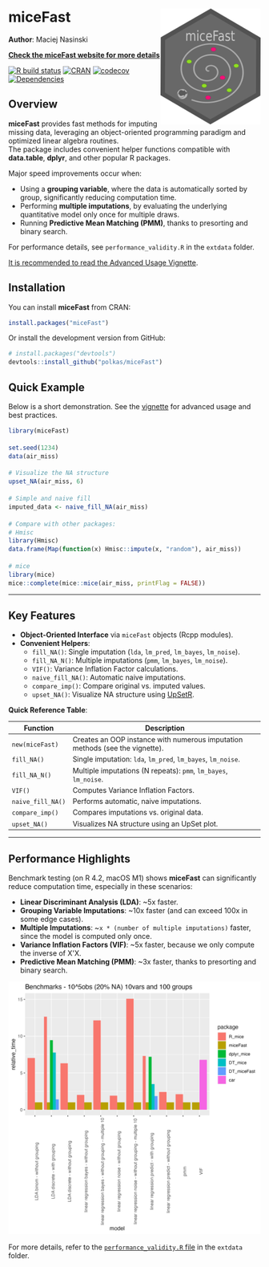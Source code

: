 # miceFast <a href='https://github.com/polkas/miceFast'><img src='man/figures/miceFast_logo.png' align="right" width="200" /></a>

**Author**: Maciej Nasinski  

[**Check the miceFast website for more details**](https://polkas.github.io/miceFast/index.html)

[![R build status](https://github.com/polkas/miceFast/workflows/R-CMD-check/badge.svg)](https://github.com/polkas/miceFast/actions)
[![CRAN](http://www.r-pkg.org/badges/version/miceFast)](https://cran.r-project.org/package=miceFast)
[![codecov](https://codecov.io/gh/Polkas/miceFast/branch/main/graph/badge.svg)](https://app.codecov.io/gh/Polkas/miceFast)
[![Dependencies](https://tinyverse.netlify.app/badge/miceFast)](https://cran.r-project.org/package=miceFast)

## Overview

**miceFast** provides fast methods for imputing missing data, leveraging an object-oriented programming paradigm and optimized linear algebra routines.  
The package includes convenient helper functions compatible with **data.table**, **dplyr**, and other popular R packages.

Major speed improvements occur when:  
- Using a **grouping variable**, where the data is automatically sorted by group, significantly reducing computation time.
- Performing **multiple imputations**, by evaluating the underlying quantitative model only once for multiple draws.
- Running **Predictive Mean Matching (PMM)**, thanks to presorting and binary search.

For performance details, see `performance_validity.R` in the `extdata` folder.

[It is recommended to read the Advanced Usage Vignette](https://polkas.github.io/miceFast/articles/miceFast-intro.html).

## Installation

You can install **miceFast** from CRAN:
```r
install.packages("miceFast")
```
Or install the development version from GitHub:
```r
# install.packages("devtools")
devtools::install_github("polkas/miceFast")
```

## Quick Example

Below is a short demonstration. See the [vignette](https://polkas.github.io/miceFast/articles/miceFast-intro.html) for advanced usage and best practices.

```r
library(miceFast)

set.seed(1234)
data(air_miss)

# Visualize the NA structure
upset_NA(air_miss, 6)

# Simple and naive fill
imputed_data <- naive_fill_NA(air_miss)

# Compare with other packages:
# Hmisc
library(Hmisc)
data.frame(Map(function(x) Hmisc::impute(x, "random"), air_miss))

# mice
library(mice)
mice::complete(mice::mice(air_miss, printFlag = FALSE))
```

---

## Key Features

- **Object-Oriented Interface** via `miceFast` objects (Rcpp modules).
- **Convenient Helpers**:  
  - `fill_NA()`: Single imputation (`lda`, `lm_pred`, `lm_bayes`, `lm_noise`).  
  - `fill_NA_N()`: Multiple imputations (`pmm`, `lm_bayes`, `lm_noise`).  
  - `VIF()`: Variance Inflation Factor calculations.  
  - `naive_fill_NA()`: Automatic naive imputations.  
  - `compare_imp()`: Compare original vs. imputed values.  
  - `upset_NA()`: Visualize NA structure using [UpSetR](https://cran.r-project.org/package=UpSetR).

**Quick Reference Table**:

| Function        | Description                                                                 |
|-----------------|-----------------------------------------------------------------------------|
| `new(miceFast)` | Creates an OOP instance with numerous imputation methods (see the vignette). |
| `fill_NA()`     | Single imputation: `lda`, `lm_pred`, `lm_bayes`, `lm_noise`.                   |
| `fill_NA_N()`   | Multiple imputations (N repeats): `pmm`, `lm_bayes`, `lm_noise`.               |
| `VIF()`         | Computes Variance Inflation Factors.                                         |
| `naive_fill_NA()` | Performs automatic, naive imputations.                                     |
| `compare_imp()` | Compares imputations vs. original data.                                      |
| `upset_NA()`    | Visualizes NA structure using an UpSet plot.                                 |

---

## Performance Highlights

Benchmark testing (on R 4.2, macOS M1) shows **miceFast** can significantly reduce computation time, especially in these scenarios:

- **Linear Discriminant Analysis (LDA)**: ~5x faster.  
- **Grouping Variable Imputations**: ~10x faster (and can exceed 100x in some edge cases).  
- **Multiple Imputations**: ~`x * (number of multiple imputations)` faster, since the model is computed only once.  
- **Variance Inflation Factors (VIF)**: ~5x faster, because we only compute the inverse of X'X.  
- **Predictive Mean Matching (PMM)**: ~3x faster, thanks to presorting and binary search.

![](man/figures/g_summary.png)

For more details, refer to the [`performance_validity.R` file](extdata/performance_validity.R) in the `extdata` folder.
